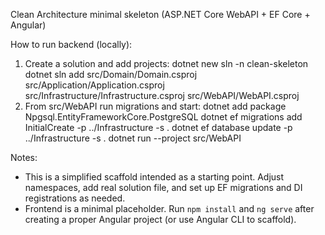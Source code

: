 
Clean Architecture minimal skeleton (ASP.NET Core WebAPI + EF Core + Angular)

How to run backend (locally):
1. Create a solution and add projects:
   dotnet new sln -n clean-skeleton
   dotnet sln add src/Domain/Domain.csproj src/Application/Application.csproj src/Infrastructure/Infrastructure.csproj src/WebAPI/WebAPI.csproj
2. From src/WebAPI run migrations and start:
   dotnet add package Npgsql.EntityFrameworkCore.PostgreSQL
   dotnet ef migrations add InitialCreate -p ../Infrastructure -s .
   dotnet ef database update -p ../Infrastructure -s .
   dotnet run --project src/WebAPI

Notes:
- This is a simplified scaffold intended as a starting point. Adjust namespaces, add real solution file, and set up EF migrations and DI registrations as needed.
- Frontend is a minimal placeholder. Run `npm install` and `ng serve` after creating a proper Angular project (or use Angular CLI to scaffold).

